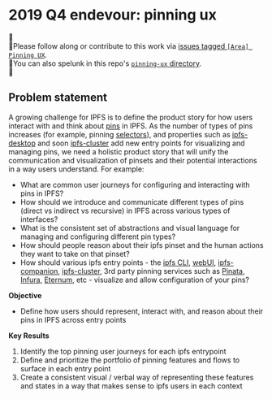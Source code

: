 # 2019 Q4 endevour: pinning ux

📌  
📌Please follow along or contribute to this work via [issues tagged `[Area] Pinning UX`](https://github.com/ipfs/user-research/issues?q=is%3Aissue+is%3Aopen+label%3A%22%5BArea%5D+Pinning+UX%22).  
📌You can also spelunk in this repo's [`pinning-ux` directory](/pinning-ux).   
📌  

## Problem statement

A growing challenge for IPFS is to define the product story for how users interact with and think about [pins](https://docs.ipfs.io/guides/concepts/pinning/) in IPFS. As the number of types of pins increases (for example, pinning [selectors](https://github.com/ipld/specs/blob/master/selectors/selectors.md)), and properties such as [ipfs-desktop](https://github.com/ipfs-shipyard/ipfs-desktop/) and soon [ipfs-cluster](https://cluster.ipfs.io/) add new entry points for visualizing and managing pins, we need a holistic product story that will unify the communication and visualization of pinsets and their potential interactions in a way users understand. For example:

- What are common user journeys for configuring and interacting with pins in IPFS?
- How should we introduce and communicate different types of pins (direct vs indirect vs recursive) in IPFS across various types of interfaces?
- What is the consistent set of abstractions and visual language for managing and configuring different pin types? 
- How should people reason about their ipfs pinset and the human actions they want to take on that pinset?
- How should various ipfs entry points - the [ipfs CLI](https://docs.ipfs.io/reference/api/cli/#ipfs-pin), [webUI](https://github.com/ipfs-shipyard/ipfs-webui/), [ipfs-companion](https://github.com/ipfs-shipyard/ipfs-companion#ipfs-companion), [ipfs-cluster](https://cluster.ipfs.io/), 3rd party pinning services such as [Pinata](https://pinata.cloud/), [Infura](https://infura.io/), [Eternum](https://www.eternum.io/), etc - visualize and allow configuration of your pins?


**Objective**
+ Define how users should represent, interact with, and reason about their pins in IPFS across entry points

**Key Results**
1. Identify the top pinning user journeys for each ipfs entrypoint
1. Define and prioritize the portfolio of pinning features and flows to surface in each entry point
1. Create a consistent visual / verbal way of representing these features and states in a way that makes sense to ipfs users in each context
